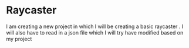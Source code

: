 # Raycaster
I am creating a new project in which I will be creating a basic raycaster . I will also have to read in a json file which I will try have modified based on my project
